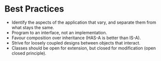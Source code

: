 # Best Practices

* Identify the aspects of the application that vary, and separate them from what stays the same.
* Program to an interface, not an implementation.
* Favour composition over inheritance (HAS-A is better than IS-A).
* Strive for loosely coupled designs between objects that interact.
* Classes should be open for extension, but closed for modification (open closed principle).
